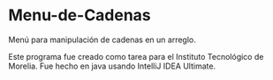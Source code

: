 # Menu-de-Cadenas
Menú para manipulación de cadenas en un arreglo.

Este programa fue creado como tarea para el Instituto Tecnológico de Morelia. Fue hecho en java usando IntelliJ IDEA Ultimate.